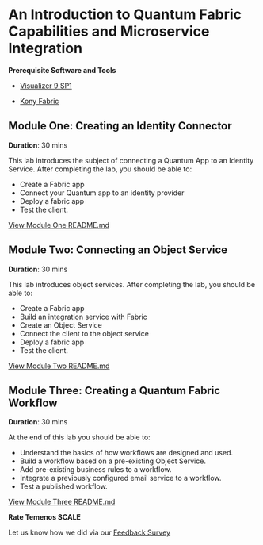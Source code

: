 # An Introduction to Quantum Fabric Capabilities and Microservice Integration

**Prerequisite Software and Tools**

- [Visualizer 9 SP1](https://community.kony.com/downloads)

- [Kony Fabric](http://Manage.kony.com)

## Module One: Creating an Identity Connector

**Duration**: 30 mins

This lab introduces the subject of connecting a Quantum App to an Identity Service. After completing the lab, you should be able to:
- Create a Fabric app
- Connect your Quantum app to an identity provider
- Deploy a fabric app
- Test the client.

[View Module One README.md](https://github.com/temenos/SCALE2020/blob/main/Lab%206%20-%20Intro%20to%20Quantum%20Fabric/Module1-CreatingAnIdentityConnector.md)

## Module Two: Connecting an Object Service

**Duration**: 30 mins

This lab introduces object services. After completing the lab, you should be able to:
- Create a Fabric app
- Build an integration service with Fabric 
- Create an Object Service
- Connect the client to the object service
- Deploy a fabric app
- Test the client.

[View Module Two README.md](https://github.com/temenos/SCALE2020/blob/main/Lab%206%20-%20Intro%20to%20Quantum%20Fabric/Module2-ConnectingAnObjectService.md)

## Module Three: Creating a Quantum Fabric Workflow

**Duration**: 30 mins

At the end of this lab you should be able to:
- Understand the basics of how workflows are designed and used.
- Build a workflow based on a pre-existing Object Service.
- Add pre-existing business rules to a workflow.
- Integrate a previously configured email service to a workflow.
- Test a published workflow.

[View Module Three README.md](https://github.com/temenos/SCALE2020/blob/main/Lab%206%20-%20Intro%20to%20Quantum%20Fabric/Module3-CreatingAQuantumFabricWorkflow.md)

**Rate Temenos SCALE**

Let us know how we did via our [Feedback Survey]()